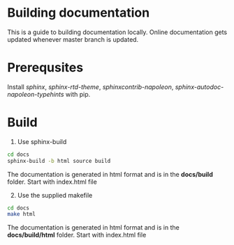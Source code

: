 # Building documentation 

This is a guide to building documentation locally. Online documentation gets
updated whenever master branch is updated.

# Prerequsites

Install *sphinx*, *sphinx-rtd-theme*, *sphinxcontrib-napoleon*,
*sphinx-autodoc-napoleon-typehints* with pip.

# Build
1. Use sphinx-build

```bash
cd docs
sphinx-build -b html source build
```
The documentation is generated in html format and is in the **docs/build**
folder. Start with index.html file

2. Use the supplied makefile

```bash
cd docs
make html 
```
The documentation is generated in html format and is in the **docs/build/html**
folder. Start with index.html file
